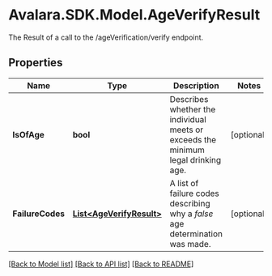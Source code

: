 # Avalara.SDK.Model.AgeVerifyResult
The Result of a call to the /ageVerification/verify endpoint.

## Properties

Name | Type | Description | Notes
------------ | ------------- | ------------- | -------------
**IsOfAge** | **bool** | Describes whether the individual meets or exceeds the minimum legal drinking age. | [optional] 
**FailureCodes** | [**List&lt;AgeVerifyResult&gt;**](AgeVerifyResult.md) | A list of failure codes describing why a *false* age determination was made. | [optional] 

[[Back to Model list]](../README.md#documentation-for-models) [[Back to API list]](../README.md#documentation-for-api-endpoints) [[Back to README]](../README.md)

